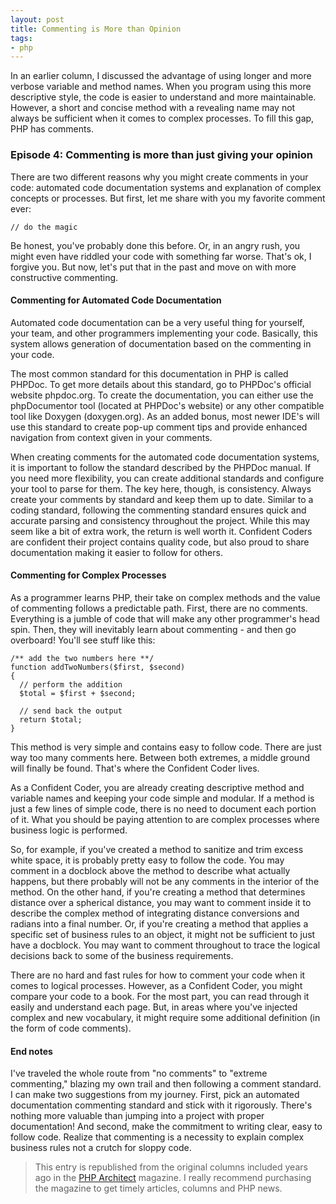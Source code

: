 ```yaml
---
layout: post
title: Commenting is More than Opinion
tags:
- php
---
```

In an earlier column, I discussed the advantage of using longer and more verbose variable and method names.  When you program using this more descriptive style, the code is easier to understand and more maintainable.  However, a short and concise method with a revealing name may not always be sufficient when it comes to complex processes.  To fill this gap, PHP has comments.  

### Episode 4: Commenting is more than just giving your opinion

There are two different reasons why you might create comments in your code: automated code documentation systems and explanation of complex concepts or processes.  But first, let me share with you my favorite comment ever:

```php?start_inline=1
// do the magic
```

Be honest, you've probably done this before.  Or, in an angry rush, you might even have riddled your code with something far worse.  That's ok, I forgive you.  But now, let's put that in the past and move on with more constructive commenting.

#### Commenting for Automated Code Documentation

Automated code documentation can be a very useful thing for yourself, your team, and other programmers implementing your code.  Basically, this system allows generation of documentation based on the commenting in your code.  

The most common standard for this documentation in PHP is called PHPDoc.  To get more details about this standard, go to PHPDoc's official website phpdoc.org.  To create the documentation, you can either use the phpDocumentor tool (located at PHPDoc's website) or any other compatible tool like Doxygen (doxygen.org).  As an added bonus, most newer IDE's will use this standard to create pop-up comment tips and provide enhanced navigation from context given in your comments.

When creating comments for the automated code documentation systems, it is important to follow the standard described by the PHPDoc manual.  If you need more flexibility, you can create additional standards and configure your tool to parse for them.  The key here, though, is consistency.  Always create your comments by standard and keep them up to date.  Similar to a coding standard, following the commenting standard ensures quick and accurate parsing and consistency throughout the project.  While this may seem like a bit of extra work, the return is well worth it.  Confident Coders are confident their project contains quality code, but also proud to share documentation making it easier to follow for others.

#### Commenting for Complex Processes

As a programmer learns PHP, their take on complex methods and the value of commenting follows a predictable path.  First, there are no comments.  Everything is a jumble of code that will make any other programmer's head spin.  Then, they will inevitably learn about commenting - and then go overboard!  You'll see stuff like this:

```php?start_inline=1
/** add the two numbers here **/
function addTwoNumbers($first, $second)
{
  // perform the addition
  $total = $first + $second;

  // send back the output
  return $total;
}
```

This method is very simple and contains easy to follow code.  There are just way too many comments here.  Between both extremes, a middle ground will finally be found.  That's where the Confident Coder lives.

As a Confident Coder, you are already creating descriptive method and variable names and keeping your code simple and modular.  If a method is just a few lines of simple code, there is no need to document each portion of it.  What you should be paying attention to are complex processes where business logic is performed.

So, for example, if you've created a method to sanitize and trim excess white space, it is probably pretty easy to follow the code.  You may comment in a docblock above the method to describe what actually happens, but there probably will not be any comments in the interior of the method.  On the other hand, if you're creating a method that determines distance over a spherical distance, you may want to comment inside it to describe the complex method of integrating distance conversions and radians into a final number.  Or, if you're creating a method that applies a specific set of business rules to an object, it might not be sufficient to just have a docblock.  You may want to comment throughout to trace the logical decisions back to some of the business requirements.

There are no hard and fast rules for how to comment your code when it comes to logical processes.  However, as a Confident Coder, you might compare your code to a book.  For the most part, you can read through it easily and understand each page.  But, in areas where you've injected complex and new vocabulary, it might require some additional definition (in the form of code comments).

#### End notes

I've traveled the whole route from "no comments" to "extreme commenting," blazing my own trail and then following a comment standard.  I can make two suggestions from my journey.  First, pick an automated documentation commenting standard and stick with it rigorously.  There's nothing more valuable than jumping into a project with proper documentation!  And second, make the commitment to writing clear, easy to follow code.  Realize that commenting is a necessity to explain complex business rules not a crutch for sloppy code.

> This entry is republished from the original columns included years ago in the [PHP Architect](http://phparch.com) magazine.  I really recommend purchasing the magazine to get timely articles, columns and PHP news.
